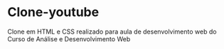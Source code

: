 # Clone-youtube
Clone em HTML e CSS realizado para aula de desenvolvimento web do Curso de Análise e Desenvolvimento Web

